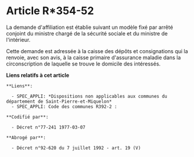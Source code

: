 # Article R*354-52

La demande d'affiliation est établie suivant un modèle fixé par arrêté conjoint du ministre chargé de la sécurité sociale et
du ministre de l'intérieur.

Cette demande est adressée à la caisse des dépôts et consignations qui la renvoie, avec son avis, à la caisse primaire
d'assurance maladie dans la circonscription de laquelle se trouve le domicile des intéressés.

**Liens relatifs à cet article**

	**Liens**:

	  - SPEC_APPLI: *Dispositions non applicables aux communes du département de Saint-Pierre-et-Miquelon*
	  - SPEC_APPLI: Code des communes R392-2 :

	**Codifié par**:

	  - Décret n°77-241 1977-03-07

	**Abrogé par**:

	  - Décret n°92-620 du 7 juillet 1992 - art. 19 (V)
